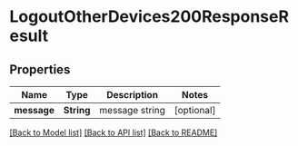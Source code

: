 # LogoutOtherDevices200ResponseResult

## Properties
Name | Type | Description | Notes
------------ | ------------- | ------------- | -------------
**message** | **String** | message string | [optional] 

[[Back to Model list]](../README.md#documentation-for-models) [[Back to API list]](../README.md#documentation-for-api-endpoints) [[Back to README]](../README.md)



